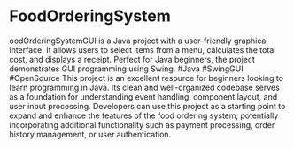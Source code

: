 # FoodOrderingSystem
oodOrderingSystemGUI is a Java project with a user-friendly graphical interface. It allows users to select items from a menu, calculates the total cost, and displays a receipt. Perfect for Java beginners, the project demonstrates GUI programming using Swing. #Java #SwingGUI #OpenSource
This project is an excellent resource for beginners looking to learn programming in Java. Its clean and well-organized codebase serves as a foundation for understanding event handling, component layout, and user input processing. Developers can use this project as a starting point to expand and enhance the features of the food ordering system, potentially incorporating additional functionality such as payment processing, order history management, or user authentication.
